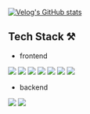 
[![Velog's GitHub stats](https://velog-readme-stats.vercel.app/api?name=mingsomm)](https://velog.io/@mingsomm)
## Tech Stack ⚒
- frontend

<img src="https://img.shields.io/badge/HTML5-E34F26?style=round-square&logo=html5&logoColor=white"/> <img src="https://img.shields.io/badge/CSS3-1572B6?style=round-square&logo=css3&logoColor=white"/> <img src="https://img.shields.io/badge/Sass-CC6699?style=round-square&logo=sass&logoColor=white"/> <img src="https://img.shields.io/badge/Javascript-F7DF1E?style=round-square&logo=javascript&logoColor=white"/> <img src="https://img.shields.io/badge/Typescript-3178C6?style=round-square&logo=typescript&logoColor=white"/> <img src="https://img.shields.io/badge/React-61DAFB?style=round-square&logo=react&logoColor=white"/>  <img src="https://img.shields.io/badge/Redux-764ABC?style=round-square&logo=redux&logoColor=white"/> 

- backend

<img src="https://img.shields.io/badge/Firebase-FFCA28?style=round-square&logo=firebase&logoColor=white"/> <img src="https://img.shields.io/badge/Express-000000?style=round-square&logo=express&logoColor=white"/>
